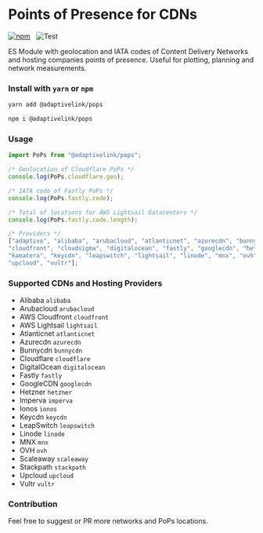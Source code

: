 # Points of Presence for CDNs


[![npm](https://img.shields.io/npm/v/@adaptivelink/pops.svg)](https://www.npmjs.com/package/@adaptivelink/pops) &nbsp; ![Test](https://github.com/adaptive/pops/workflows/Test/badge.svg?branch=main)

ES Module with geolocation and IATA codes of Content Delivery Networks and hosting companies  points of presence. Useful for plotting, planning and network measurements.

### Install with `yarn` or `npm`

```bash
yarn add @adaptivelink/pops
```

```bash
npm i @adaptivelink/pops
```

### Usage

```javascript
import PoPs from "@adaptivelink/pops";

/* Geolocation of Cloudflare PoPs */
console.log(PoPs.cloudflare.geo);

/* IATA code of Fastly PoPs */
console.log(PoPs.fastly.code);

/* Total of locations for AWS Lightsail Datacenters */
console.log(PoPs.fastly.code.length);

/* Providers */
["adaptive", "alibaba", "arubacloud", "atlanticnet", "azurecdn", "bunnycdn", "cloudflare",
"cloudfront", "cloudsigma", "digitalocean", "fastly", "googlecdn", "hetzner", "imperva", "ionos",
"kamatera", "keycdn", "leapswitch", "lightsail", "linode", "mnx", "ovh", "scaleaway", "stackpath",
"upcloud", "vultr"];
```

### Supported CDNs and Hosting Providers

*   Alibaba ```alibaba```
*   Arubacloud ```arubacloud```
*   AWS Cloudfront ```cloudfront```
*   AWS Lightsail ```lightsail```
*   Atlanticnet ```atlanticnet```
*   Azurecdn ```azurecdn```
*   Bunnycdn ```bunnycdn```
*   Cloudflare ```cloudflare```
*   DigitalOcean ```digitalocean```
*   Fastly ```fastly```
*   GoogleCDN ```googlecdn```
*   Hetzner ```hetzner```
*   Imperva ```imperva```
*   Ionos ```ionos```
*   Keycdn ```keycdn```
*   LeapSwitch ```leapswitch```
*   Linode ```linode```
*   MNX ```mnx```
*   OVH ```ovh```
*   Scaleaway ```scaleaway```
*   Stackpath ```stackpath```
*   Upcloud ```upcloud```
*   Vultr ```vultr```

### Contribution

Feel free to suggest or PR more networks and PoPs locations.